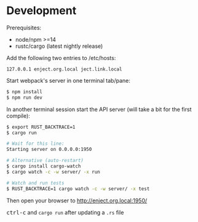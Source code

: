 # Development

Prerequisites:

- node/npm >=14
- rustc/cargo (latest nightly release)

Add the following two entries to /etc/hosts:

```
127.0.0.1 enject.org.local ject.link.local
```

Start webpack's server in one terminal tab/pane:

```sh
$ npm install
$ npm run dev
```

In another terminal session start the API server (will take a bit for the first
compile):

```sh
$ export RUST_BACKTRACE=1
$ cargo run

# Wait for this line:
Starting server on 0.0.0.0:1950

# Alternative (auto-restart)
$ cargo install cargo-watch
$ cargo watch -c -w server/ -x run

# Watch and run tests
$ RUST_BACKTRACE=1 cargo watch -c -w server/ -x test
```

Then open your browser to http://enject.org.local:1950/

<kbd>ctrl-c</kbd> and `cargo run` after updating a `.rs` file
